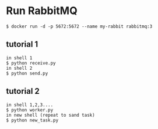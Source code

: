 # Run RabbitMQ
```
$ docker run -d -p 5672:5672 --name my-rabbit rabbitmq:3
```

## tutorial 1
```
in shell 1
$ python receive.py
in shell 2
$ python send.py
```

## tutorial 2
```angular2html
in shell 1,2,3....
$ python worker.py
in new shell (repeat to sand task)
$ python new_task.py
```
